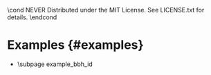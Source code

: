 \cond NEVER
Distributed under the MIT License.
See LICENSE.txt for details.
\endcond
# Examples {#examples}

- \subpage example_bbh_id
